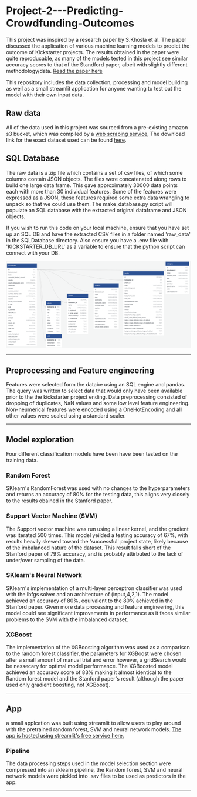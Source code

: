 # Project-2---Predicting-Crowdfunding-Outcomes
This project was inspired by a research paper by S.Khosla et al. The paper discussed the application of various machine learning models to predict the outcome of Kickstarter projects. The results obtained in the paper were quite reproducable, as many of the models tested in this project see similar accuracy scores to that of the Standford paper, albeit with slightly different methodology/data. [Read the paper here](https://cs229.stanford.edu/proj2021spr/report2/81995033.pdf)

This repository includes the data collection, processing and model building as well as a small streamlit application for anyone wanting to test out the model with their own input data.

## Raw data
All of the data used in this project was sourced from a pre-existing amazon s3 bucket, which was compiled by a [web scraping service](https://webrobots.io/kickstarter-datasets/), The download link for the exact dataset used can be found [here](https://s3.amazonaws.com/weruns/forfun/Kickstarter/Kickstarter_2022-04-21T03_20_08_060Z.zip).

## SQL Database 
The raw data is a zip file which contains a set of csv files, of which some columns contain JSON objects. The files were concatenated along rows to build one large data frame. This gave approximately 30000 data points each with more than 30 individual features. Some of the features were expressed as a JSON, these features required some extra data wrangling to unpack so that we could use them. The make_database.py script will populate an SQL database with the extracted original dataframe and JSON objects. 

If you wish to run this code on your local machine, ensure that you have set up an SQL DB and have the extracted CSV files in a folder named 'raw_data' in the SQLDatabase directory. Also  ensure you have a .env file with 'KICKSTARTER_DB_URL' as a variable to ensure that the python script can connect with your DB.

![DB_schema](images/Database%20Schema.png)

---
## Preprocessing and Feature engineering
Features were selected form the databe using an SQL engine and pandas. The query was written to select data that would only have been available prior to the the kickstarter project ending. Data preprocessing consisted of dropping of duplicates, NaN values and some low level feature engineering. Non-neumerical features were encoded using a OneHotEncoding and all other values were scaled using a standard scaler.

---
## Model exploration
Four different classification models have been have been tested on the training data.

### Random Forest
SKlearn's RandomForest was used with no changes to the hyperparameters and returns an accuracy of 80% for the testing data, this aligns very closely to the results obained in the Stanford paper. 

### Support Vector Machine (SVM)
The Support vector machine was run using a linear kernel, and the gradient was iterated 500 times. This model yeilded a testing accuracy of 67%, with results heavily skewed toward the 'successful' project state, likely because of the imbalanced nature of the dataset. This result falls short of the Stanford paper of 79% accuracy, and is probably attirbuted to the lack of under/over sampling of the data. 

### SKlearn's Neural Network
SKlearn's implementation of a multi-layer perceptron classifier was used with the lbfgs solver and an architecture of (input,4,2,1). The model achieved an accuracy of 80%, equivalent to the 80% achieved in the Stanford paper. Given more data processing and feature engineering, this model could see significant improvements in performance as it faces similar problems to the SVM with the imbalanced dataset.

### XGBoost
The implementation of the XGBoosting algorithm was used as a comparison to the random forest classifier, the parameters for XGBoost were chosen after a small amount of manual trial and error however, a gridSearch would be nessecary for optimal model performance. The XGBoosted model achieved an accuracy score of 83% making it almost identical to the Random forest model and the Stanford paper's result (although the paper used only gradient boosting, not XGBoost).

---
## App
a small applcation was built using streamlit to allow users to play around with the pretrained random forest, SVM and neural network models. [The app is hosted using streamlit's free service here.](https://share.streamlit.io/epicosp/predicting-crowdfunding-outcomes/main/app/app.py)

### Pipeline
The data processing steps used in the model selection section were compressed into an sklearn pipeline, the Random forest, SVM and neural network models were pickled into .sav files to be used as predictors in the app.




---